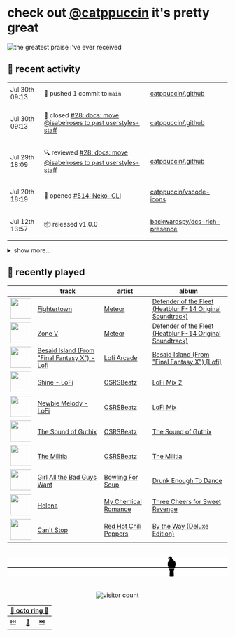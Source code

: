 # check out [@catppuccin](https://github.com/catppuccin) it's pretty great

![the greatest praise i've ever received](https://github.com/user-attachments/assets/ad888e4f-7a22-4eac-85a7-744eacd8eb46)

## 📅 recent activity

<!-- SCRIPT:REPLACE:GITHUB -->
<table>
<tbody>
<tr>
<td><span title='2025-07-30T09:13:35+00:00'>Jul 30th 09:13</span></td>
<td>

🚢 pushed 1 commit to `main`

</td>
<td>

[catppuccin/.github](https://github.com/catppuccin/.github)

</td>
</tr>
<tr>
<td><span title='2025-07-30T09:13:34+00:00'>Jul 30th 09:13</span></td>
<td>

🎉 closed [#28: docs: move @isabelroses to past userstyles-staff](https://github.com/catppuccin/.github/pull/28)

</td>
<td>

[catppuccin/.github](https://github.com/catppuccin/.github)

</td>
</tr>
<tr>
<td><span title='2025-07-29T18:09:27+00:00'>Jul 29th 18:09</span></td>
<td>

🔍 reviewed [#28: docs: move @isabelroses to past userstyles-staff](https://github.com/catppuccin/.github/pull/28)

</td>
<td>

[catppuccin/.github](https://github.com/catppuccin/.github)

</td>
</tr>
<tr>
<td><span title='2025-07-20T18:19:41+00:00'>Jul 20th 18:19</span></td>
<td>

📢 opened [#514: Neko-CLI](https://github.com/catppuccin/vscode-icons/issues/514)

</td>
<td>

[catppuccin/vscode-icons](https://github.com/catppuccin/vscode-icons)

</td>
</tr>
<tr>
<td><span title='2025-07-12T13:57:59+00:00'>Jul 12th 13:57</span></td>
<td>

📦 released v1.0.0

</td>
<td>

[backwardspy/dcs-rich-presence](https://github.com/backwardspy/dcs-rich-presence)

</td>
</tr>
</tbody>
</table>

<details>
<summary>show more...</summary>
<table>
<tbody>
<tr>
<td><span title='2025-07-12T13:38:57+00:00'>Jul 12th 13:38</span></td>
<td>

🪄 created repository

</td>
<td>

[backwardspy/dcs-rich-presence](https://github.com/backwardspy/dcs-rich-presence)

</td>
</tr>
<tr>
<td><span title='2025-07-09T18:18:08+00:00'>Jul 9th 18:18</span></td>
<td>

💬 commented on [#555: Remove console log in production](https://github.com/catppuccin/vscode/pull/555)

</td>
<td>

[catppuccin/vscode](https://github.com/catppuccin/vscode)

</td>
</tr>
<tr>
<td><span title='2025-07-09T18:12:03+00:00'>Jul 9th 18:12</span></td>
<td>

💬 commented on [#2834: Aurora](https://github.com/catppuccin/catppuccin/issues/2834)

</td>
<td>

[catppuccin/catppuccin](https://github.com/catppuccin/catppuccin)

</td>
</tr>
<tr>
<td><span title='2025-07-06T13:19:38+00:00'>Jul 6th 13:19</span></td>
<td>

💬 commented on [#555: Remove console log in production](https://github.com/catppuccin/vscode/pull/555)

</td>
<td>

[catppuccin/vscode](https://github.com/catppuccin/vscode)

</td>
</tr>
<tr>
<td><span title='2025-07-04T09:36:21+00:00'>Jul 4th 09:36</span></td>
<td>

🚢 pushed 1 commit to `main`

</td>
<td>

[backwardspy/nix](https://github.com/backwardspy/nix)

</td>
</tr>
</tbody>
</table>
</details>
<!-- SCRIPT:REPLACE:GITHUB -->

## 🎵 recently played

<!-- SCRIPT:REPLACE:SPOTIFY -->
| | track | artist | album |
| - | - | - | - |
| <img src="https://i.scdn.co/image/ab67616d0000485198909167bb3cacf5038a5125" width="48" height="48"> | [Fightertown](https://open.spotify.com/track/7ggTpjOu2r9J7iPgTnYQ2B) | [Meteor](https://open.spotify.com/artist/3A4fNuEjrFPkY85KCSOdPb) | [Defender of the Fleet (Heatblur F-14 Original Soundtrack)](https://open.spotify.com/track/7ggTpjOu2r9J7iPgTnYQ2B) |
| <img src="https://i.scdn.co/image/ab67616d0000485198909167bb3cacf5038a5125" width="48" height="48"> | [Zone V](https://open.spotify.com/track/109ihFuqSqlVrR90OayaSx) | [Meteor](https://open.spotify.com/artist/3A4fNuEjrFPkY85KCSOdPb) | [Defender of the Fleet (Heatblur F-14 Original Soundtrack)](https://open.spotify.com/track/109ihFuqSqlVrR90OayaSx) |
| <img src="https://i.scdn.co/image/ab67616d00004851999683521d4c0ee1f5516b86" width="48" height="48"> | [Besaid Island (From "Final Fantasy X") - Lofi](https://open.spotify.com/track/5t9SAY4Aw1qfGzKuTZ9m17) | [Lofi Arcade](https://open.spotify.com/artist/0t18pEGgUt40ESfR1ctJI5) | [Besaid Island (From "Final Fantasy X") [Lofi]](https://open.spotify.com/track/5t9SAY4Aw1qfGzKuTZ9m17) |
| <img src="https://i.scdn.co/image/ab67616d00004851771f9025b8d9a3fbe185c3c5" width="48" height="48"> | [Shine - LoFi](https://open.spotify.com/track/2h6YG17ZaaRFaJuBULElMH) | [OSRSBeatz](https://open.spotify.com/artist/5MleFLYHlckQl5jfahStJI) | [LoFi Mix 2](https://open.spotify.com/track/2h6YG17ZaaRFaJuBULElMH) |
| <img src="https://i.scdn.co/image/ab67616d00004851242ef9140e711217b33af023" width="48" height="48"> | [Newbie Melody - LoFi](https://open.spotify.com/track/1Umd6etT1hRjvBWlRoRRZr) | [OSRSBeatz](https://open.spotify.com/artist/5MleFLYHlckQl5jfahStJI) | [LoFi Mix](https://open.spotify.com/track/1Umd6etT1hRjvBWlRoRRZr) |
| <img src="https://i.scdn.co/image/ab67616d00004851ebad23c393f698d2a54a12a9" width="48" height="48"> | [The Sound of Guthix](https://open.spotify.com/track/3MyutvXHzcdASbvjGKgZuL) | [OSRSBeatz](https://open.spotify.com/artist/5MleFLYHlckQl5jfahStJI) | [The Sound of Guthix](https://open.spotify.com/track/3MyutvXHzcdASbvjGKgZuL) |
| <img src="https://i.scdn.co/image/ab67616d000048511f89ecde567724e163248c46" width="48" height="48"> | [The Militia](https://open.spotify.com/track/3UJ43J5liDH7BGhXzzI9kO) | [OSRSBeatz](https://open.spotify.com/artist/5MleFLYHlckQl5jfahStJI) | [The Militia](https://open.spotify.com/track/3UJ43J5liDH7BGhXzzI9kO) |
| <img src="https://i.scdn.co/image/ab67616d0000485197ed7b212715424daac8c600" width="48" height="48"> | [Girl All the Bad Guys Want](https://open.spotify.com/track/0KqyBk4aVT88TEqBIC8mAP) | [Bowling For Soup](https://open.spotify.com/artist/5ND0mGcL9SKSjWIjPd0xIb) | [Drunk Enough To Dance](https://open.spotify.com/track/0KqyBk4aVT88TEqBIC8mAP) |
| <img src="https://i.scdn.co/image/ab67616d00004851cab7ae4868e9f9ce6bdfdf43" width="48" height="48"> | [Helena](https://open.spotify.com/track/5dTHtzHFPyi8TlTtzoz1J9) | [My Chemical Romance](https://open.spotify.com/artist/7FBcuc1gsnv6Y1nwFtNRCb) | [Three Cheers for Sweet Revenge](https://open.spotify.com/track/5dTHtzHFPyi8TlTtzoz1J9) |
| <img src="https://i.scdn.co/image/ab67616d00004851de1af2785a83cc660155a0c4" width="48" height="48"> | [Can't Stop](https://open.spotify.com/track/3ZOEytgrvLwQaqXreDs2Jx) | [Red Hot Chili Peppers](https://open.spotify.com/artist/0L8ExT028jH3ddEcZwqJJ5) | [By the Way (Deluxe Edition)](https://open.spotify.com/track/3ZOEytgrvLwQaqXreDs2Jx) |

<!-- SCRIPT:REPLACE:SPOTIFY -->

<br>

<div align="center">

<picture>
    <source media="(prefers-color-scheme: light)" srcset="assets/pigeon-light.svg">
    <source media="(prefers-color-scheme: dark)" srcset="assets/pigeon-dark.svg">
    <img alt="pigeon sitting on a wire" src="assets/pigeon-light.svg">
</picture>

<br>
<br>

![visitor count](https://profile-counter.glitch.me/backwardspy/count.svg)

<table>
    <thead>
        <th colspan="3"><a href="https://octo-ring.com">🐙 octo ring 🐙</a></th>
    </thead>
    <tbody>
        <td><a href="https://octo-ring.com/p/backwardspy/prev">⏮️</a></td>
        <td><a href="https://octo-ring.com/p/backwardspy/random">🔀</a></td>
        <td><a href="https://octo-ring.com/p/backwardspy/next">⏭️</a></td>
    </tbody>
</table>

</div>

